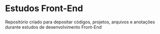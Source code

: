 # Estudos Front-End

Repositório criado para depositar códigos, projetos, arquivos e anotações durante estudos de desenvolvimento Front-End
